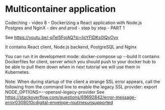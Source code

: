 # Multicontainer application

Codeching - video 8 - Dockerizing a React application with Node.js Postgres and NginX - dev and prod - step by step - PART 1

See https://youtu.be/-pTel5FojAQ?si=IicYFIDKs0lQyOyv

It contains React client, Node.js backend, PostgreSQL and Nginx

You can run it in development mode: docker-compose up --build
It contains Dockerfiles for client, server which you should push to your docker hub to be able
to pull them down when in next tutorial we will use them in Kubernetes.

Note: When during startup of the client a strange SSL error appears, call the following from the command line to enable the legacy SSL provider:
export NODE_OPTIONS=--openssl-legacy-provider
See https://stackoverflow.com/questions/69692842/error-message-error0308010cdigital-envelope-routinesunsupported

